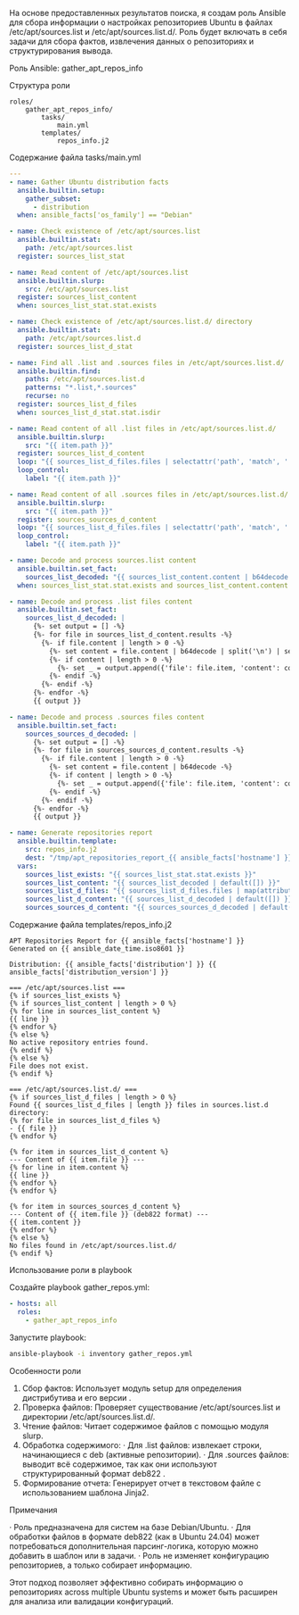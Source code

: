 На основе предоставленных результатов поиска, я создам роль Ansible для сбора информации о настройках репозиториев Ubuntu в файлах /etc/apt/sources.list и /etc/apt/sources.list.d/. Роль будет включать в себя задачи для сбора фактов, извлечения данных о репозиториях и структурирования вывода.

Роль Ansible: gather_apt_repos_info

Структура роли

```
roles/
    gather_apt_repos_info/
        tasks/
            main.yml
        templates/
            repos_info.j2
```

Содержание файла tasks/main.yml

```yaml
---
- name: Gather Ubuntu distribution facts
  ansible.builtin.setup:
    gather_subset:
      - distribution
  when: ansible_facts['os_family'] == "Debian"

- name: Check existence of /etc/apt/sources.list
  ansible.builtin.stat:
    path: /etc/apt/sources.list
  register: sources_list_stat

- name: Read content of /etc/apt/sources.list
  ansible.builtin.slurp:
    src: /etc/apt/sources.list
  register: sources_list_content
  when: sources_list_stat.stat.exists

- name: Check existence of /etc/apt/sources.list.d/ directory
  ansible.builtin.stat:
    path: /etc/apt/sources.list.d
  register: sources_list_d_stat

- name: Find all .list and .sources files in /etc/apt/sources.list.d/
  ansible.builtin.find:
    paths: /etc/apt/sources.list.d
    patterns: "*.list,*.sources"
    recurse: no
  register: sources_list_d_files
  when: sources_list_d_stat.stat.isdir

- name: Read content of all .list files in /etc/apt/sources.list.d/
  ansible.builtin.slurp:
    src: "{{ item.path }}"
  register: sources_list_d_content
  loop: "{{ sources_list_d_files.files | selectattr('path', 'match', '.*\\.list$') | list }}"
  loop_control:
    label: "{{ item.path }}"

- name: Read content of all .sources files in /etc/apt/sources.list.d/
  ansible.builtin.slurp:
    src: "{{ item.path }}"
  register: sources_sources_d_content
  loop: "{{ sources_list_d_files.files | selectattr('path', 'match', '.*\\.sources$') | list }}"
  loop_control:
    label: "{{ item.path }}"

- name: Decode and process sources.list content
  ansible.builtin.set_fact:
    sources_list_decoded: "{{ sources_list_content.content | b64decode | split('\n') | select('match', '^\\s*deb') | list }}"
  when: sources_list_stat.stat.exists and sources_list_content.content | length > 0

- name: Decode and process .list files content
  ansible.builtin.set_fact:
    sources_list_d_decoded: |
      {%- set output = [] -%}
      {%- for file in sources_list_d_content.results -%}
        {%- if file.content | length > 0 -%}
          {%- set content = file.content | b64decode | split('\n') | select('match', '^\\s*deb') | list -%}
          {%- if content | length > 0 -%}
            {%- set _ = output.append({'file': file.item, 'content': content}) -%}
          {%- endif -%}
        {%- endif -%}
      {%- endfor -%}
      {{ output }}

- name: Decode and process .sources files content
  ansible.builtin.set_fact:
    sources_sources_d_decoded: |
      {%- set output = [] -%}
      {%- for file in sources_sources_d_content.results -%}
        {%- if file.content | length > 0 -%}
          {%- set content = file.content | b64decode -%}
          {%- if content | length > 0 -%}
            {%- set _ = output.append({'file': file.item, 'content': content}) -%}
          {%- endif -%}
        {%- endif -%}
      {%- endfor -%}
      {{ output }}

- name: Generate repositories report
  ansible.builtin.template:
    src: repos_info.j2
    dest: "/tmp/apt_repositories_report_{{ ansible_facts['hostname'] }}.txt"
  vars:
    sources_list_exists: "{{ sources_list_stat.stat.exists }}"
    sources_list_content: "{{ sources_list_decoded | default([]) }}"
    sources_list_d_files: "{{ sources_list_d_files.files | map(attribute='path') | list }}"
    sources_list_d_content: "{{ sources_list_d_decoded | default([]) }}"
    sources_sources_d_content: "{{ sources_sources_d_decoded | default([]) }}"
```

Содержание файла templates/repos_info.j2

```jinja2
APT Repositories Report for {{ ansible_facts['hostname'] }}
Generated on {{ ansible_date_time.iso8601 }}

Distribution: {{ ansible_facts['distribution'] }} {{ ansible_facts['distribution_version'] }}

=== /etc/apt/sources.list ===
{% if sources_list_exists %}
{% if sources_list_content | length > 0 %}
{% for line in sources_list_content %}
{{ line }}
{% endfor %}
{% else %}
No active repository entries found.
{% endif %}
{% else %}
File does not exist.
{% endif %}

=== /etc/apt/sources.list.d/ ===
{% if sources_list_d_files | length > 0 %}
Found {{ sources_list_d_files | length }} files in sources.list.d directory:
{% for file in sources_list_d_files %}
- {{ file }}
{% endfor %}

{% for item in sources_list_d_content %}
--- Content of {{ item.file }} ---
{% for line in item.content %}
{{ line }}
{% endfor %}
{% endfor %}

{% for item in sources_sources_d_content %}
--- Content of {{ item.file }} (deb822 format) ---
{{ item.content }}
{% endfor %}
{% else %}
No files found in /etc/apt/sources.list.d/
{% endif %}
```

Использование роли в playbook

Создайте playbook gather_repos.yml:

```yaml
- hosts: all
  roles:
    - gather_apt_repos_info
```

Запустите playbook:

```bash
ansible-playbook -i inventory gather_repos.yml
```

Особенности роли

1. Сбор фактов: Использует модуль setup для определения дистрибутива и его версии .
2. Проверка файлов: Проверяет существование /etc/apt/sources.list и директории /etc/apt/sources.list.d/.
3. Чтение файлов: Читает содержимое файлов с помощью модуля slurp.
4. Обработка содержимого:
   · Для .list файлов: извлекает строки, начинающиеся с deb (активные репозитории).
   · Для .sources файлов: выводит всё содержимое, так как они используют структурированный формат deb822 .
5. Формирование отчета: Генерирует отчет в текстовом файле с использованием шаблона Jinja2.

Примечания

· Роль предназначена для систем на базе Debian/Ubuntu.
· Для обработки файлов в формате deb822 (как в Ubuntu 24.04) может потребоваться дополнительная парсинг-логика, которую можно добавить в шаблон или в задачи.
· Роль не изменяет конфигурацию репозиториев, а только собирает информацию.

Этот подход позволяет эффективно собирать информацию о репозиториях across multiple Ubuntu systems и может быть расширен для анализа или валидации конфигураций.